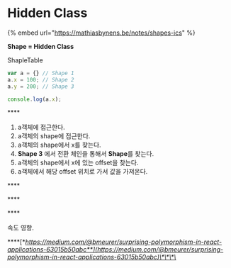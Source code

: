 # Hidden Class

{% embed url="https://mathiasbynens.be/notes/shapes-ics" %}

**Shape = Hidden Class**

ShapleTable



```javascript
var a = {} // Shape 1
a.x = 100; // Shape 2
a.y = 200; // Shape 3

console.log(a.x);
```

\*\*\*\*

1. a객체에 접근한다.
2. a객체의 shape에 접근한다.
3. a객체의 shape에서 x를 찾는다.
4. **Shape 3** 에서 전환 체인을 통해서 **Shape**를 찾는다.
5. a객체의 shape에서 x에 있는 offset을 찾는다.
6. a객체에서 해당 offset 위치로 가서 값을 가져온다.

\*\*\*\*

\*\*\*\*

\*\*\*\*

속도 영향. 

\*\*\*\*[**https://medium.com/@bmeurer/surprising-polymorphism-in-react-applications-63015b50abc**](https://medium.com/@bmeurer/surprising-polymorphism-in-react-applications-63015b50abc)\*\*\*\*

